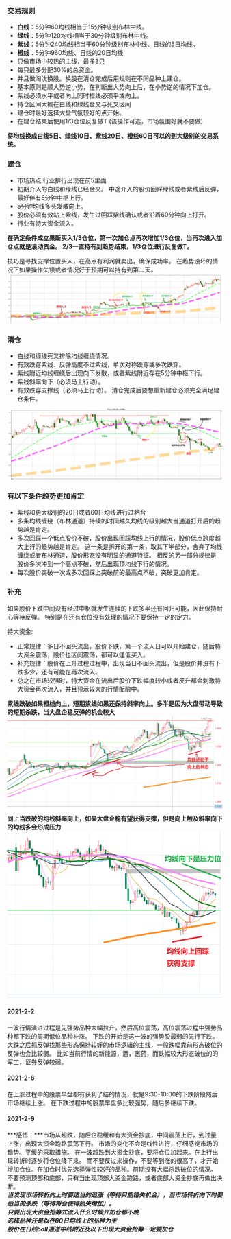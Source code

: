 ### 交易规则
- **白线**：5分钟60均线相当于15分钟级别布林中线。
- **绿线**：5分钟120均线相当于30分钟级别布林中线。
- **紫线**：5分钟240均线相当于60分钟级别布林中线、日线的5日均线。 
- **橙线**：5分钟960均线、日线的20日均线 
- 只做市场中较热的主线，最多3只
- 每只最多分配30%的总资金。
- 并且做淘汰换股。换股在清仓完成后用规则在不同品种上建仓。
- 基本原则是顺大势逆小势，在判断出大势向上后，在小势逆的情况下加仓。
- 紫线必须水平或者向上同时橙线必须平或向上。
- 持仓区间大概在白线和绿线金叉与死叉区间
- 建仓时最好选择大盘气氛较好的点开始。
- 在建仓结束后使用1/3仓位反复做T  (该操作可选，市场氛围好就不要做)

**将均线换成白线5日、绿线10日、紫线20日、橙线60日可以的到大级别的交易系统。**

### 建仓
- 市场热点,行业排行出现在前5里面
- 初期介入的白线和绿线已经金叉。
   中途介入的股价回踩绿线或者紫线后反弹，最好伴有5分钟中枢上行。
- 5分钟均线多头发散向上。
- 股价必须有效站上紫线，发生过回踩紫线确认或者沿着60分钟向上打开。
- 行业有特大资金流入。

**在确定条件成立果断买入1/3仓位，第一次加仓点再次增加1/3仓位，当再次进入加仓点就是滚动资金。
2/3一直持有到趋势结束，1/3仓位进行反复做T。**

技巧是寻找支撑位置买入，在高点有利润就卖出，确保成功率。
在趋势没坏的情况下如果操作失误或者情况好于预期可以持有到第二天。
![这是图片](./images/短线趋势操作.png)

### 清仓
- 白线和绿线死叉排除均线缠绕情况。
- 有效跌穿紫线、反弹高度不过紫线，单次对称跌穿或多次跌穿。
- 紫线附近均线缠绕后出现向下发散，或者紫线附近存在5分钟中枢下行。
- 紫线斜率向下（必须马上行动）。
- 有效跌穿支撑线（必须马上行动）。
清仓完成后要想重新建仓必须完全满足建仓条件。

![这是图片](./images/短线趋势操作2.png)


### 有以下条件趋势更加肯定
- 紫线和更大级别的20日或者60日均线进行过粘合
- 多条均线缠绕（布林通道）持续的时间越久均线的级别越大当通道打开后的趋势越是肯定。
- 多次回踩一个低点股价不破，股价出现回踩均线上行的情况，股价低点跨度越大上行的趋势越是肯定。
	这一条是拆开的第一条，取其下半部分，舍弃了均线缠绕或者布林通道，股价形态没有明显的通道特征。
	相反的另一部分规律是
  股价多次冲到一个高点不破，然后出现顶均线下行的情况。
- 每次股价突破一次或多次回踩上突破前的最高点不破，突破更加肯定。

### 补充
如果股价下跌中间没有经过中枢就发生连续的下跌多半还有回归可能，因此保持耐心等待反弹。
特别是在还有仓位没有处理的情况下要保持一定的定力。

特大资金:
- 正常规律：多日不回头流出，股价下跌，第一个流入日可以开始建仓，随后特大资金震荡，股价也区间震荡，都可以逢低买入。  
- 补充规律：股价在上升过程过程中，出现当日不回头流出，但是股价并没有下跌多少，还有可能在再次流入。
- 总之在市场较强时，特大资金在流出后股价下跌幅度较小或者反升都会刺激特大资金再次流入，并且预示较大的行情酝酿中。

**紫线跌破如果橙线向上，短期紫线如果还保持斜率向上。多半是因为大盘带动导致的短期杀跌，当大盘企稳反弹的机会较大**
![这是图片](./images/短线趋势操作4.png)
**同上当跌破的均线斜率向上，如果大盘企稳有望获得支撑，但是向上触及斜率向下的均线多会形成压力**
![这是图片](./images/短线趋势操作5.png)

#### 2021-2-2
一波行情演进过程是先强势品种大幅拉升，然后高位震荡，高位震荡过程中强势品种都下跌的周期低位品种补涨。
下跌的开始是这一波的强势股最弱的先行下跌。
大跌之后抓反弹找那些形态保持较好的市场逻辑的主线，一般跌幅靠前形态破位的反弹也会比较弱。
比如当前行情的新能源，酒，医药，而跌幅较大形态破位的的军工，证券反弹较弱。

#### 2021-2-6
在上涨过程中的股票早盘都有获利了结的情况，就是9:30-10:00的下跌阶段然后市场继续上涨。
在下跌过程中的股票早盘多比较强势，随后多继续下跌。

#### 2021-2-9
***感悟：***市场从超跌，随后企稳缓和有大资金抄底，中间震荡上行，到过量上涨，出现大资金跑路震荡下行。
    市场的变化不会是线性进行，仔细感觉市场的趋势。平缓的采取措施。
    在一波超跌到大资金抄底，要将仓位加起来。在上行出现转折时逐步将仓位降下来。
    而不要反过来操作，不要等到涨的很高了，才开始增加仓位。在加仓时优先选择弹性较好的品种。前期没有大幅杀跌破位的情况。
    不要预测顶部和底部，只有当出现顶部大资金跑路，或者底部大资金抄底再做出决断。  
    ***当发现市场转折向上时要适当的追涨（等待只能错失机会），当市场转折向下时要适当的杀跌（等待将会使得损失增加）。***  
    ***只要出现大资金抢筹式流入什么时候开加仓都不晚***  
    ***选择品种还是以在60日均线上的品种为主***  
    ***股价在日线boll通道中线附近及以下出现大资金抢筹一定要加仓***